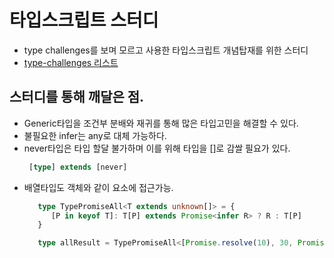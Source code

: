 # 타입스크립트 스터디
 - type challenges를 보며 모르고 사용한 타입스크립트 개념탑재를 위한 스터디  
- [type-challenges 리스트](https://ghaiklor.github.io/type-challenges-solutions/ko/)  
## 스터디를 통해 깨달은 점.
 - Generic타입을 조건부 분배와 재귀를 통해 많은 타입고민을 해결할 수 있다.
 - 불필요한 infer는 any로 대체 가능하다.
 - never타입은 타입 할달 불가하며 이를 위해 타입을 []로 감쌀 필요가 있다.
    ```typescript
     [type] extends [never]
    ```
 - 배열타입도 객체와 같이 요소에 접근가능.
   ```typescript
      type TypePromiseAll<T extends unknown[]> = {
         [P in keyof T]: T[P] extends Promise<infer R> ? R : T[P]      
      }

      type allResult = TypePromiseAll<[Promise.resolve(10), 30, Promise.resolve("chaos")]>
   ```